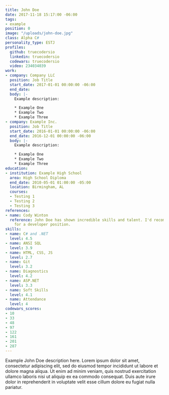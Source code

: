 ```yaml
---
title: John Doe
date: 2017-11-18 15:17:00 -06:00
tags:
- example
position: 0
image: "/uploads/john-doe.jpg"
class: Alpha C#
personality_type: ESTJ
profiles:
  github: truecodersio
  linkedin: truecodersio
  codewars: truecodersio
  video: 234034039
work:
- company: Company LLC
  position: Job Title
  start_date: 2017-01-01 00:00:00 -06:00
  end_date: 
  body: |-
    Example description:

    * Example One
    * Example Two
    * Example Three
- company: Example Inc.
  position: Job Title
  start_date: 2016-01-01 00:00:00 -06:00
  end_date: 2016-12-01 00:00:00 -06:00
  body: |-
    Example description:

    * Example One
    * Example Two
    * Example Three
education:
- institution: Example High School
  area: High School Diploma
  end_date: 2010-05-01 01:00:00 -05:00
  location: Birmingham, AL
  courses:
  - Testing 1
  - Testing 2
  - Testing 3
references:
- name: Cody Winton
  reference: John Doe has shown incredible skills and talent. I'd recommend John Doe
    for a developer position.
skills:
- name: C# and .NET
  level: 4.5
- name: ANSI SQL
  level: 3.9
- name: HTML, CSS, JS
  level: 2.7
- name: Git
  level: 3.2
- name: Diagnostics
  level: 4.2
- name: ASP.NET
  level: 3.3
- name: Soft Skills
  level: 4.1
- name: Attendance
  level: 4
codewars_scores:
- 10
- 33
- 48
- 97
- 122
- 161
- 201
- 287
---
```


Example John Doe description here. Lorem ipsum dolor sit amet, consectetur adipiscing elit, sed do eiusmod tempor incididunt ut labore et dolore magna aliqua. Ut enim ad minim veniam, quis nostrud exercitation ullamco laboris nisi ut aliquip ex ea commodo consequat. Duis aute irure dolor in reprehenderit in voluptate velit esse cillum dolore eu fugiat nulla pariatur.